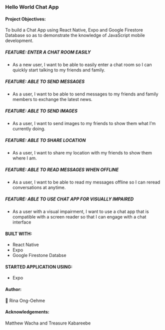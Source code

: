 ### Hello World Chat App ###

#### Project Objectives: ####
To build a Chat App using React Native, Expo and Google Firestore Database so as to demonstrate the knowledge of JavaScript mobile development.

##### FEATURE: ENTER A CHAT ROOM EASILY #####
-	As a new user, I want to be able to easily enter a chat room so I can quickly start talking to my friends and family.

##### FEATURE: ABLE TO SEND MESSAGES #####
-	As a user, I want to be able to send messages to my friends and family members to exchange the latest news.

##### FEATURE: ABLE TO SEND IMAGES #####
-	As a user, I want to send images to my friends to show them what I’m currently doing.

##### FEATURE: ABLE TO SHARE LOCATION #####
-	As a user, I want to share my location with my friends to show them where I am.

##### FEATURE: ABLE TO READ MESSAGES WHEN OFFLINE #####
-	As a user, I want to be able to read my messages offline so I can reread conversations at anytime.

##### FEATURE: ABLE TO USE CHAT APP FOR VISUALLY IMPAIRED #####
-	As a user with a visual impairment, I want to use a chat app that is compatible with a screen reader so that I can engage with a chat interface


#### BUILT WITH: ####
-	React Native
-	Expo
-	Google Firestone Databse

#### STARTED APPLICATION USING: ####
-	Expo

#### Author: ####
:camel: Rina Ong-Oehme

#### Acknowledgements: ####
Matthew Wacha and Treasure Kabareebe